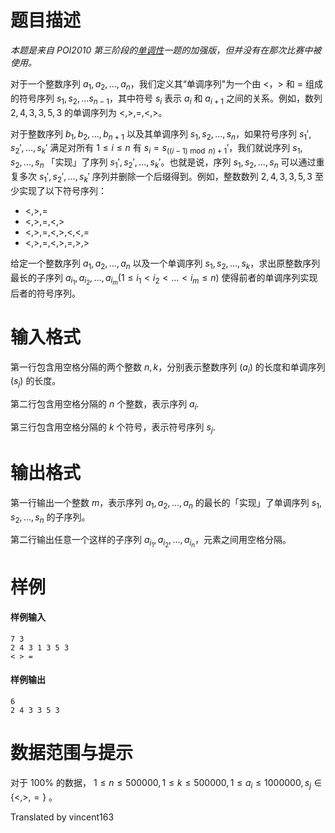 
# 题目描述

_本题是来自 POI2010 第三阶段的[单调性](https://loj.ac/problem/2454)一题的加强版，但并没有在那次比赛中被使用。_

对于一个整数序列 $a_1, a_2, ..., a_n$，我们定义其“单调序列"为一个由 $<$，$>$ 和 $=$ 组成的符号序列 $s_1, s_2, ... s_{n-1}$，其中符号 $s_i$ 表示 $a_i$ 和 $a_{i+1}$ 之间的关系。例如，数列 $2, 4, 3, 3, 5, 3$ 的单调序列为 $<, >, =, <, >$。

对于整数序列 $b_1, b_2, ..., b_{n+1}$ 以及其单调序列 $s_1, s_2, ..., s_n$，如果符号序列 $s_1', s_2', ..., s_k'$ 满足对所有 $1 \le i \le n$ 有 $s_i = s_{((i - 1) \bmod n) + 1}'$，我们就说序列 $s_1, s_2, ..., s_n$ 「实现」了序列 $s_1', s_2', ..., s_k'$。也就是说，序列 $s_1, s_2, ..., s_n$ 可以通过重复多次 $s_1', s_2', ..., s_k'$ 序列并删除一个后缀得到。例如，整数数列 $2, 4, 3, 3, 5, 3$ 至少实现了以下符号序列：
* $<, >, =$
* $<, >, =, <, >$
* $<, >, =, <, >, <, <, =$
* $<, >, =, <, >, =, >, >$

给定一个整数序列 $a_1, a_2, ..., a_n$ 以及一个单调序列 $s_1, s_2, ..., s_k$，求出原整数序列最长的子序列 $a_{i_1}, a_{i_2}, ..., a_{i_m} (1 \le i_1 \lt i_2 \lt ... \lt i_m \le n)$ 使得前者的单调序列实现后者的符号序列。

# 输入格式

第一行包含用空格分隔的两个整数 $n,k$，分别表示整数序列 $(a_i)$ 的长度和单调序列 $(s_j)$ 的长度。

第二行包含用空格分隔的 $n$ 个整数，表示序列 $a_i$.

第三行包含用空格分隔的 $k$ 个符号，表示符号序列 $s_j$.

# 输出格式

第一行输出一个整数 $m$，表示序列 $a_1, a_2, ..., a_n$ 的最长的「实现」了单调序列 $s_1, s_2, ..., s_n$ 的子序列。

第二行输出任意一个这样的子序列 $a_{i_1}, a_{i_2}, ..., a_{i_n}$，元素之间用空格分隔。

# 样例

#### 样例输入
```plain
7 3
2 4 3 1 3 5 3
< > =
```
#### 样例输出
```plain
6
2 4 3 3 5 3
```

# 数据范围与提示

对于 $100\%$ 的数据， $1 \le n \le 500000,1 \le k \le 500000 , 1 \le a_i \le 1000000 , s_j \in \{<, >, =\}$ 。

Translated by vincent163

